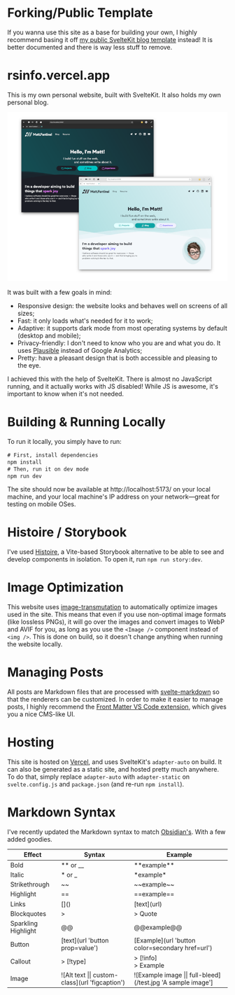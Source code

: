 # Forking/Public Template

If you wanna use this site as a base for building your own, I highly recommend basing it off [my public SvelteKit blog template](https://github.com/matfantinel/sveltekit-static-blog-template) instead! It is better documented and there is way less stuff to remove.

# rsinfo.vercel.app

This is my own personal website, built with SvelteKit. It also holds my own personal blog.

<p align="center">
    <img src="static/images/projects/personal-website-transparent.png" alt="Screenshot" />
</p>

It was built with a few goals in mind:

- Responsive design: the website looks and behaves well on screens of all sizes;
- Fast: it only loads what's needed for it to work;
- Adaptive: it supports dark mode from most operating systems by default (desktop and mobile);
- Privacy-friendly: I don't need to know who you are and what you do. It uses [Plausible](https://plausible.io/) instead of Google Analytics;
- Pretty: have a pleasant design that is both accessible and pleasing to the eye.

I achieved this with the help of SvelteKit. There is almost no JavaScript running, and it actually works with JS disabled! While JS is awesome, it's important to know when it's not needed.

# Building & Running Locally

To run it locally, you simply have to run:

```shell
# First, install dependencies
npm install
# Then, run it on dev mode
npm run dev
```

The site should now be available at http://localhost:5173/ on your local machine, and your local machine's IP address on your network—great for testing on mobile OSes.

# Histoire / Storybook

I've used [Histoire](https://histoire.dev), a Vite-based Storybook alternative to be able to see and develop components in isolation. To open it, run `npm run story:dev`.

# Image Optimization

This website uses [image-transmutation](https://github.com/matfantinel/image-transmutation) to automatically optimize images used in the site. This means that even if you use non-optimal image formats (like lossless PNGs), it will go over the images and convert images to WebP and AVIF for you, as long as you use the `<Image />` component instead of `<img />`. This is done on build, so it doesn't change anything when running the website locally.

# Managing Posts

All posts are Markdown files that are processed with [svelte-markdown](https://github.com/pablo-abc/svelte-markdown) so that the renderers can be customized. In order to make it easier to manage posts, I highly recommend the [Front Matter VS Code extension](https://frontmatter.codes/), which gives you a nice CMS-like UI.

# Hosting

This site is hosted on [Vercel](https://vercel.com/), and uses SvelteKit's `adapter-auto` on build. It can also be generated as a static site, and hosted pretty much anywhere. To do that, simply replace `adapter-auto` with `adapter-static` on `svelte.config.js` and `package.json` (and re-run `npm install`).

# Markdown Syntax

I've recently updated the Markdown syntax to match [Obsidian's](https://help.obsidian.md/Editing+and+formatting/Basic+formatting+syntax). With a few added goodies.

| Effect | Syntax | Example |
| ---- | ---- | ---- |
| Bold | ** or __ | \*\*example\*\* |
| Italic | * or _ | \*example\* |
| Strikethrough | ~~ | \~\~example\~\~ |
| Highlight | == | \=\=example\=\= |
| Links | \[\]\(\) | \[text\]\(url\) |
| Blockquotes | \> | \> Quote |
| Sparkling Highlight | @@ | \@\@example\@\@ |
| Button | \[text\](url 'button prop=value') | \[Example\](url 'button color=secondary href=url') |
| Callout | > \[!type\] | > \[!info\]<br>> Example |
| Image | !\[Alt text \|\| custom-class\](url 'figcaption') | !\[Example image \|\| full-bleed\](/test.jpg 'A sample image'\]
